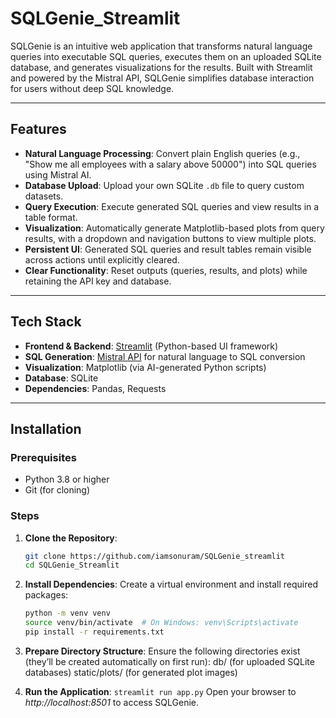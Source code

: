 # SQLGenie_Streamlit
SQLGenie is an intuitive web application that transforms natural language queries into executable SQL queries, executes them on an uploaded SQLite database, and generates visualizations for the results. Built with Streamlit and powered by the Mistral API, SQLGenie simplifies database interaction for users without deep SQL knowledge.

---

## Features

- **Natural Language Processing**: Convert plain English queries (e.g., "Show me all employees with a salary above 50000") into SQL queries using Mistral AI.
- **Database Upload**: Upload your own SQLite `.db` file to query custom datasets.
- **Query Execution**: Execute generated SQL queries and view results in a table format.
- **Visualization**: Automatically generate Matplotlib-based plots from query results, with a dropdown and navigation buttons to view multiple plots.
- **Persistent UI**: Generated SQL queries and result tables remain visible across actions until explicitly cleared.
- **Clear Functionality**: Reset outputs (queries, results, and plots) while retaining the API key and database.

---

## Tech Stack

- **Frontend & Backend**: [Streamlit](https://streamlit.io/) (Python-based UI framework)
- **SQL Generation**: [Mistral API](https://mistral.ai/) for natural language to SQL conversion
- **Visualization**: Matplotlib (via AI-generated Python scripts)
- **Database**: SQLite
- **Dependencies**: Pandas, Requests

---

## Installation

### Prerequisites
- Python 3.8 or higher
- Git (for cloning)

### Steps
1. **Clone the Repository**:
   ```bash
   git clone https://github.com/iamsonuram/SQLGenie_streamlit
   cd SQLGenie_Streamlit

2. **Install Dependencies**: Create a virtual environment and install required packages:

     ```bash
     python -m venv venv
     source venv/bin/activate  # On Windows: venv\Scripts\activate
     pip install -r requirements.txt
      ```
  
4. **Prepare Directory Structure**: Ensure the following directories exist (they’ll be created automatically on first run):
  db/ (for uploaded SQLite databases)
  static/plots/ (for generated plot images)
  
3. **Run the Application**:
  `streamlit run app.py`
  Open your browser to *http://localhost:8501* to access SQLGenie.
